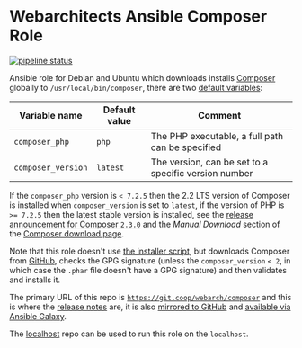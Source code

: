 # Webarchitects Ansible Composer Role

[![pipeline status](https://git.coop/webarch/composer/badges/master/pipeline.svg)](https://git.coop/webarch/composer/-/commits/master)

Ansible role for Debian and Ubuntu which downloads installs [Composer](https://getcomposer.org/) globally to `/usr/local/bin/composer`, there are two [default variables](defaults/main.yml):

| Variable name        | Default value    | Comment                                              |
|----------------------|------------------|------------------------------------------------------|
| `composer_php`       | `php`            | The PHP executable, a full path can be specified     |
| `composer_version`   | `latest`         | The version, can be set to a specific version number |

If the `composer_php` version is `< 7.2.5` then the 2.2 LTS version of Composer is installed when `composer_version` is set to `latest`, if the version of PHP is `>= 7.2.5` then the latest stable version is installed, see the [release announcement for Composer `2.3.0`](https://blog.packagist.com/composer-2-3/) and the *Manual Download* section of the [Composer download page](https://getcomposer.org/download/).

Note that this role doesn't use [the installer script](https://getcomposer.org/doc/faqs/how-to-install-composer-programmatically.md), but downloads Composer from [GitHub](https://github.com/composer/composer/releases), checks the GPG signature (unless the `composer_version` `< 2`, in which case the `.phar` file doesn't have a GPG signature) and then validates and installs it.

The primary URL of this repo is [`https://git.coop/webarch/composer`](https://git.coop/webarch/composer) and this is where the [release notes](https://git.coop/webarch/composer/-/releases) are, it is also [mirrored to GitHub](https://github.com/webarch-coop/ansible-role-composer) and [available via Ansible Galaxy](https://galaxy.ansible.com/chriscroome/composer).

The [localhost](https://git.coop/webarch/localhost) repo can be used to run this role on the `localhost`.
